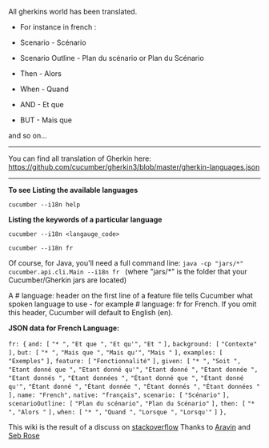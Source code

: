 All gherkins world has been translated.

* For instance in french : 

* Scenario - Scénario

* Scenario Outline - Plan du scénario or Plan du Scénario

* Then - Alors

* When - Quand

* AND - Et que

* BUT - Mais que

and so on...


***
You can find all translation of Gherkin here: https://github.com/cucumber/gherkin3/blob/master/gherkin-languages.json
***

**To see Listing the available languages**

`cucumber --i18n help`

**Listing the keywords of a particular language**

`cucumber --i18n <langauge_code>`

`cucumber --i18n fr`

Of course, for Java, you'll need a full command line: 
`java -cp "jars/*" cucumber.api.cli.Main --i18n fr `
(where "jars/*" is the folder that your Cucumber/Gherkin jars are located) 

A # language: header on the first line of a feature file tells Cucumber what spoken language to use - for example # language: fr for French. If you omit this header, Cucumber will default to English (en).

**JSON data for French Language:**

`fr: {`
`and: [`
`"* ",`
`"Et que ",`
`"Et qu'",`
`"Et "`
`],`
`background: [`
`"Contexte"`
`],`
`but: [`
`"* ",`
`"Mais que ",`
`"Mais qu'",`
`"Mais "`
`],`
`examples: [`
`"Exemples"`
`],`
`feature: [`
`"Fonctionnalité"`
`],`
`given: [`
`"* ",`
`"Soit ",`
`"Etant donné que ",`
`"Etant donné qu'",`
`"Etant donné ",`
`"Etant donnée ",`
`"Etant donnés ",`
`"Etant données ",`
`"Étant donné que ",`
`"Étant donné qu'",`
`"Étant donné ",`
`"Étant donnée ",`
`"Étant donnés ",`
`"Étant données "`
`],`
`name: "French",`
`native: "français",`
`scenario: [`
`"Scénario"`
`],`
`scenarioOutline: [`
`"Plan du scénario",`
`"Plan du Scénario"`
`],`
`then: [`
`"* ",`
`"Alors "`
`],`
`when: [`
`"* ",`
`"Quand ",`
`"Lorsque ",`
`"Lorsqu'"`
`]`
`},`

This wiki is the result of a discuss on [stackoverflow](http://stackoverflow.com/questions/34257188/where-are-the-translations-in-cucumber-gherkin/34263505#34263505)
Thanks to [Aravin](http://stackoverflow.com/users/3058254/aravin) and [Seb Rose](http://stackoverflow.com/users/12405/seb-rose)